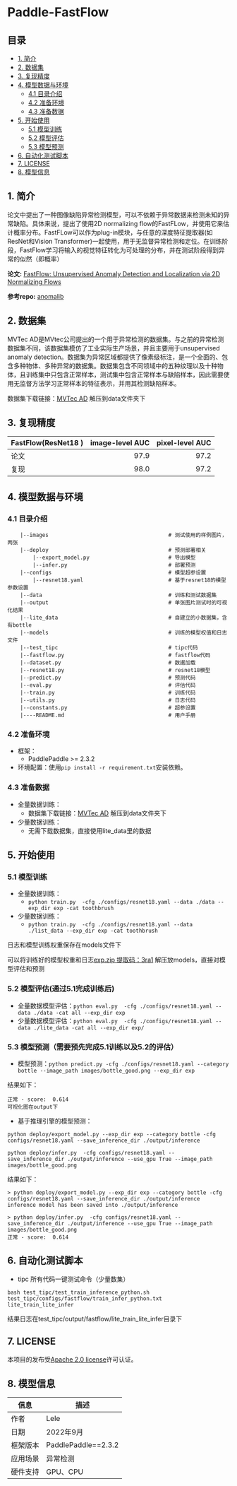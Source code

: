 # Paddle-FastFlow

## 目录

- [1. 简介]()
- [2. 数据集]()
- [3. 复现精度]()
- [4. 模型数据与环境]()
    - [4.1 目录介绍]()
    - [4.2 准备环境]()
    - [4.3 准备数据]()
- [5. 开始使用]()
    - [5.1 模型训练]()
    - [5.2 模型评估]()
    - [5.3 模型预测]()
- [6. 自动化测试脚本]()
- [7. LICENSE]()
- [8. 模型信息]()

## 1. 简介
论文中提出了一种图像缺陷异常检测模型，可以不依赖于异常数据来检测未知的异常缺陷。具体来说，提出了使用2D normalizing flow的FastFLow，并使用它来估计概率分布。FastFLow可以作为plug-in模块，与任意的深度特征提取器(如ResNet和Vision Transformer)一起使用，用于无监督异常检测和定位。在训练阶段，FastFlow学习将输入的视觉特征转化为可处理的分布，并在测试阶段得到异常的似然（即概率）



**论文:** [FastFlow: Unsupervised Anomaly Detection and Localization via 2D Normalizing Flows](https://arxiv.org/pdf/2111.07677.pdf)

**参考repo:** [anomalib](https://github.com/openvinotoolkit/anomalib/tree/main/anomalib/models/fastflow)


## 2. 数据集

MVTec AD是MVtec公司提出的一个用于异常检测的数据集。与之前的异常检测数据集不同，该数据集模仿了工业实际生产场景，并且主要用于unsupervised anomaly detection。数据集为异常区域都提供了像素级标注，是一个全面的、包含多种物体、多种异常的数据集。数据集包含不同领域中的五种纹理以及十种物体，且训练集中只包含正常样本，测试集中包含正常样本与缺陷样本，因此需要使用无监督方法学习正常样本的特征表示，并用其检测缺陷样本。

数据集下载链接：[MVTec AD](https://www.mvtec.com/company/research/datasets/mvtec-ad) 解压到data文件夹下


## 3. 复现精度

| FastFlow(ResNet18 )|   image-level AUC |  pixel-level AUC  |
|:-------------------|------------------:|------------------:|
| 论文               |               97.9 |             97.2 |
| 复现               |               98.0 |             97.2 |



## 4. 模型数据与环境

### 4.1 目录介绍

```
    |--images                                      # 测试使用的样例图片，两张
    |--deploy                                      # 预测部署相关
        |--export_model.py                         # 导出模型
        |--infer.py                                # 部署预测
    |--configs                                     # 模型超参设置
        |--resnet18.yaml                           # 基于resnet18的模型参数设置
    |--data                                        # 训练和测试数据集
    |--output                                      # 单张图片测试时的可视化结果
    |--lite_data                                   # 自建立的小数据集，含有bottle 
    |--models                                      # 训练的模型权值和日志文件
    |--test_tipc                                   # tipc代码
    |--fastflow.py                                 # fastflow代码
    |--dataset.py                                  # 数据加载
    |--resnet18.py                                 # resnet18模型
    |--predict.py                                  # 预测代码
    |--eval.py                                     # 评估代码
    |--train.py                                    # 训练代码
    |--utils.py                                    # 日志代码
    |--constants.py                                # 超参设置
    |----README.md                                 # 用户手册
```

### 4.2 准备环境

- 框架：
  - PaddlePaddle >= 2.3.2
- 环境配置：使用`pip install -r requirement.txt`安装依赖。


### 4.3 准备数据

- 全量数据训练：
  - 数据集下载链接：[MVTec AD](https://www.mvtec.com/company/research/datasets/mvtec-ad) 解压到data文件夹下
- 少量数据训练：
  - 无需下载数据集，直接使用lite_data里的数据
  
## 5. 开始使用
### 5.1 模型训练

- 全量数据训练：
  - `python train.py  -cfg ./configs/resnet18.yaml --data ./data --exp_dir exp -cat toothbrush`
- 少量数据训练：
  - `python train.py  -cfg ./configs/resnet18.yaml --data ./list_data --exp_dir exp -cat toothbrush`
  
日志和模型训练权重保存在models文件下

可以将训练好的模型权重和日志[exp.zip 提取码：3ra1](https://pan.baidu.com/s/1EoDHZWbi8xsDVo6rWwqk2g) 解压放models，直接对模型评估和预测

### 5.2 模型评估(通过5.1完成训练后)

- 全量数据模型评估：`python eval.py  -cfg ./configs/resnet18.yaml --data ./data -cat all --exp_dir exp`
- 少量数据模型评估：`python eval.py  -cfg ./configs/resnet18.yaml --data ./lite_data -cat all --exp_dir exp/`


### 5.3 模型预测（需要预先完成5.1训练以及5.2的评估）

- 模型预测：`python predict.py -cfg ./configs/resnet18.yaml --category bottle --image_path images/bottle_good.png --exp_dir exp`

结果如下：
```
正常 - score:  0.614
可视化图在output下
```
- 基于推理引擎的模型预测：
```
python deploy/export_model.py --exp_dir exp --category bottle -cfg configs/resnet18.yaml --save_inference_dir ./output/inference

python deploy/infer.py  -cfg configs/resnet18.yaml --save_inference_dir ./output/inference --use_gpu True --image_path images/bottle_good.png
```
结果如下：
```
> python deploy/export_model.py --exp_dir exp --category bottle -cfg configs/resnet18.yaml --save_inference_dir ./output/inference
inference model has been saved into ./output/inference

> python deploy/infer.py  -cfg configs/resnet18.yaml --save_inference_dir ./output/inference --use_gpu True --image_path images/bottle_good.png
正常 - score:  0.614
```


## 6. 自动化测试脚本
- tipc 所有代码一键测试命令（少量数集）
```
bash test_tipc/test_train_inference_python.sh test_tipc/configs/fastflow/train_infer_python.txt lite_train_lite_infer 
```

结果日志在test_tipc/output/fastflow/lite_train_lite_infer目录下

## 7. LICENSE

本项目的发布受[Apache 2.0 license](./LICENSE)许可认证。

## 8. 模型信息

| 信息 | 描述 |
| --- | --- |
| 作者 | Lele|
| 日期 | 2022年9月 |
| 框架版本 | PaddlePaddle==2.3.2 |
| 应用场景 | 异常检测 |
| 硬件支持 | GPU、CPU |

